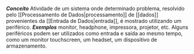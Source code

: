 ***Conceito***
	Atividade de um sistema onde determinado problema, resolvido pelo [[Processamento de Dados|processamento]] de [[dados]] provenientes da [[Entrada de Dados|entrada]], é mostrado utilizando um periférico.
***Exemplos***
	monitor, headphone, impressora, projetor, etc.
	Alguns periféricos podem ser utilizados como entrada e saída ao mesmo tempo, como um monitor touchscreen, um headset, um dispositivo de armazenamento.